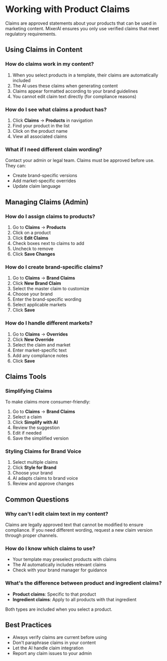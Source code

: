 # Working with Product Claims

Claims are approved statements about your products that can be used in marketing content. MixerAI ensures you only use verified claims that meet regulatory requirements.

## Using Claims in Content

### How do claims work in my content?

1. When you select products in a template, their claims are automatically included
2. The AI uses these claims when generating content
3. Claims appear formatted according to your brand guidelines
4. You cannot edit claim text directly (for compliance reasons)

### How do I see what claims a product has?

1. Click **Claims** → **Products** in navigation
2. Find your product in the list
3. Click on the product name
4. View all associated claims

### What if I need different claim wording?

Contact your admin or legal team. Claims must be approved before use. They can:
- Create brand-specific versions
- Add market-specific overrides
- Update claim language

## Managing Claims (Admin)

### How do I assign claims to products?

1. Go to **Claims** → **Products**
2. Click on a product
3. Click **Edit Claims**
4. Check boxes next to claims to add
5. Uncheck to remove
6. Click **Save Changes**

### How do I create brand-specific claims?

1. Go to **Claims** → **Brand Claims**
2. Click **New Brand Claim**
3. Select the master claim to customize
4. Choose your brand
5. Enter the brand-specific wording
6. Select applicable markets
7. Click **Save**

### How do I handle different markets?

1. Go to **Claims** → **Overrides**
2. Click **New Override**
3. Select the claim and market
4. Enter market-specific text
5. Add any compliance notes
6. Click **Save**

## Claims Tools

### Simplifying Claims

To make claims more consumer-friendly:
1. Go to **Claims** → **Brand Claims**
2. Select a claim
3. Click **Simplify with AI**
4. Review the suggestion
5. Edit if needed
6. Save the simplified version

### Styling Claims for Brand Voice

1. Select multiple claims
2. Click **Style for Brand**
3. Choose your brand
4. AI adapts claims to brand voice
5. Review and approve changes

## Common Questions

### Why can't I edit claim text in my content?

Claims are legally approved text that cannot be modified to ensure compliance. If you need different wording, request a new claim version through proper channels.

### How do I know which claims to use?

- Your template may preselect products with claims
- The AI automatically includes relevant claims
- Check with your brand manager for guidance

### What's the difference between product and ingredient claims?

- **Product claims**: Specific to that product
- **Ingredient claims**: Apply to all products with that ingredient

Both types are included when you select a product.

## Best Practices

- Always verify claims are current before using
- Don't paraphrase claims in your content
- Let the AI handle claim integration
- Report any claim issues to your admin